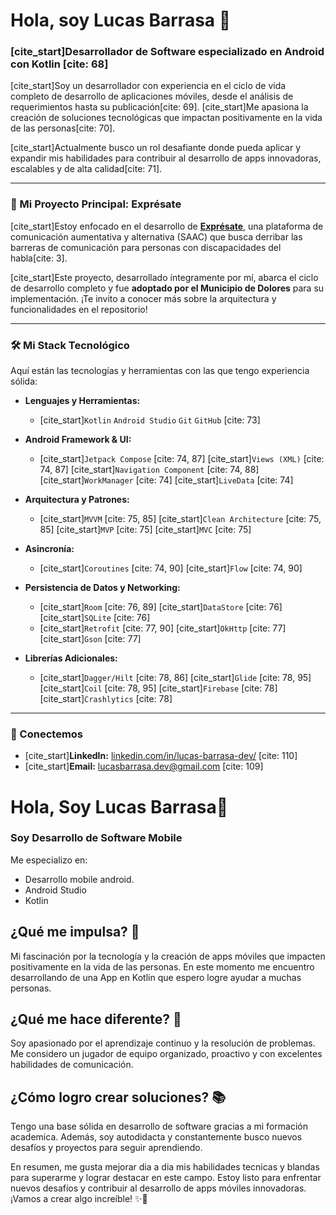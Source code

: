 # Hola, soy Lucas Barrasa 👋

### [cite_start]Desarrollador de Software especializado en Android con Kotlin [cite: 68]

[cite_start]Soy un desarrollador con experiencia en el ciclo de vida completo de desarrollo de aplicaciones móviles, desde el análisis de requerimientos hasta su publicación[cite: 69]. [cite_start]Me apasiona la creación de soluciones tecnológicas que impactan positivamente en la vida de las personas[cite: 70].

[cite_start]Actualmente busco un rol desafiante donde pueda aplicar y expandir mis habilidades para contribuir al desarrollo de apps innovadoras, escalables y de alta calidad[cite: 71].

---

### 🚀 Mi Proyecto Principal: Exprésate

[cite_start]Estoy enfocado en el desarrollo de **[Exprésate](https://github.com/LucasBarrasa/Expresate)**, una plataforma de comunicación aumentativa y alternativa (SAAC) que busca derribar las barreras de comunicación para personas con discapacidades del habla[cite: 3].

[cite_start]Este proyecto, desarrollado íntegramente por mí, abarca el ciclo de desarrollo completo y fue **adoptado por el Municipio de Dolores** para su implementación. ¡Te invito a conocer más sobre la arquitectura y funcionalidades en el repositorio!

---

### 🛠️ Mi Stack Tecnológico

Aquí están las tecnologías y herramientas con las que tengo experiencia sólida:

* **Lenguajes y Herramientas:**
    * [cite_start]`Kotlin` `Android Studio` `Git` `GitHub` [cite: 73]

* **Android Framework & UI:**
    * [cite_start]`Jetpack Compose` [cite: 74, 87] [cite_start]`Views (XML)` [cite: 74, 87] [cite_start]`Navigation Component` [cite: 74, 88] [cite_start]`WorkManager` [cite: 74] [cite_start]`LiveData` [cite: 74]

* **Arquitectura y Patrones:**
    * [cite_start]`MVVM` [cite: 75, 85] [cite_start]`Clean Architecture` [cite: 75, 85] [cite_start]`MVP` [cite: 75] [cite_start]`MVC` [cite: 75]

* **Asincronía:**
    * [cite_start]`Coroutines` [cite: 74, 90] [cite_start]`Flow` [cite: 74, 90]

* **Persistencia de Datos y Networking:**
    * [cite_start]`Room` [cite: 76, 89] [cite_start]`DataStore` [cite: 76] [cite_start]`SQLite` [cite: 76]
    * [cite_start]`Retrofit` [cite: 77, 90] [cite_start]`OkHttp` [cite: 77] [cite_start]`Gson` [cite: 77]

* **Librerías Adicionales:**
    * [cite_start]`Dagger/Hilt` [cite: 78, 86] [cite_start]`Glide` [cite: 78, 95] [cite_start]`Coil` [cite: 78, 95] [cite_start]`Firebase` [cite: 78] [cite_start]`Crashlytics` [cite: 78]

---

### 🤝 Conectemos

* [cite_start]**LinkedIn:** [linkedin.com/in/lucas-barrasa-dev/](https://linkedin.com/in/lucas-barrasa-dev/) [cite: 110]
* [cite_start]**Email:** [lucasbarrasa.dev@gmail.com](mailto:lucasbarrasa.dev@gmail.com) [cite: 109]







# Hola, Soy Lucas Barrasa👋

### Soy Desarrollo de Software Mobile

Me especializo en:
  - Desarrollo mobile android. 
  - Android Studio
  - Kotlin
    
## ¿Qué me impulsa? 💪
Mi fascinación por la tecnología y la creación de apps móviles que impacten positivamente en la vida de las personas. 
En este momento me encuentro desarrollando de una App en Kotlin que espero logre ayudar a muchas personas.

## ¿Qué me hace diferente? 🌟
Soy apasionado por el aprendizaje continuo y la resolución de problemas.
Me considero un jugador de equipo organizado, proactivo y con excelentes habilidades de comunicación. 

## ¿Cómo logro crear soluciones? 📚
Tengo una base sólida en desarrollo de software gracias a mi formación academica. Además, soy autodidacta y constantemente busco nuevos desafíos y proyectos para seguir aprendiendo.

En resumen, me gusta mejorar dia a dia mis habilidades tecnicas y blandas para superarme y lograr destacar en este campo. 
Estoy listo para enfrentar nuevos desafíos y contribuir al desarrollo de apps móviles innovadoras. 
¡Vamos a crear algo increíble! ✨🚀
